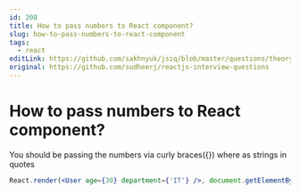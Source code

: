 ```yaml
---
id: 208
title: How to pass numbers to React component?
slug: how-to-pass-numbers-to-react-component
tags:
  - react
editLink: https://github.com/sakhnyuk/jsiq/blob/master/questions/theory/react/208.md
original: https://github.com/sudheerj/reactjs-interview-questions
---
```


# How to pass numbers to React component?

You should be passing the numbers via curly braces({}) where as strings in quotes

```jsx
React.render(<User age={30} department={'IT'} />, document.getElementById('container'));
```